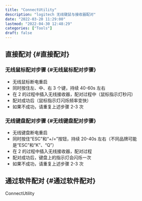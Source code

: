 ```yaml
---
title: "ConnectUtility"
description: "logitech 无线键鼠与接收器配对"
date: "2022-03-20 11:29:00"
lastmod: "2022-04-30 12:48:29"
categories: ["Tools"]
draft: false
---
```


## 直接配对 {#直接配对}


### 无线鼠标配对步骤 {#无线鼠标配对步骤}

-   无线鼠标断电重启
-   同时按住左、中、右 3 个键，持续 40-60s 左右
-   在 2 的过程中插入无线接收器，配对过程中（鼠标指示灯秒闪）
-   配对成功后（鼠标指示灯闪烁频率变快）
-   如果不成功，请重复上述步骤 2-3 次


### 无线键盘配对步骤 {#无线键盘配对步骤}

-   无线键盘断电重启
-   同时按住“ESC”和“+/=”按钮，持续 20-40s 左右（不同品牌可能是“ESC”和“K”、“Q”）
-   在 2 的过程中插入无线接收器，配对过程
-   配对成功后，键盘上的指示灯会闪烁一次
-   如果不成功，请重复上述步骤 2-3 次


## 通过软件配对 {#通过软件配对}

ConnectUtility